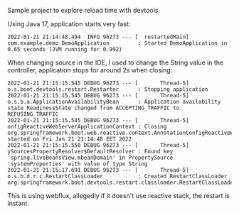 Sample project to explore reload time with devtools. 

Using Java 17, application starts very fast: 
```
2022-01-21 21:14:48.494  INFO 96273 --- [  restartedMain] com.example.demo.DemoApplication         : Started DemoApplication in 0.65 seconds (JVM running for 0.992)
```

When changing source in the IDE, I used to change the String value in the controller, application stops for around 2s when closing: 

```
2022-01-21 21:15:15.545 DEBUG 96273 --- [       Thread-5] o.s.boot.devtools.restart.Restarter      : Stopping application
2022-01-21 21:15:15.545 DEBUG 96273 --- [       Thread-5] o.s.b.a.ApplicationAvailabilityBean      : Application availability state ReadinessState changed from ACCEPTING_TRAFFIC to REFUSING_TRAFFIC
2022-01-21 21:15:15.545 DEBUG 96273 --- [       Thread-5] onfigReactiveWebServerApplicationContext : Closing org.springframework.boot.web.reactive.context.AnnotationConfigReactiveWebServerApplicationContext@5a555b15, started on Fri Jan 21 21:14:48 EET 2022
2022-01-21 21:15:15.550 DEBUG 96273 --- [       Thread-5] ySourcesPropertyResolver$DefaultResolver : Found key 'spring.liveBeansView.mbeanDomain' in PropertySource 'systemProperties' with value of type String
2022-01-21 21:15:17.691 DEBUG 96273 --- [       Thread-5] o.s.b.d.r.c.RestartClassLoader           : Created RestartClassLoader org.springframework.boot.devtools.restart.classloader.RestartClassLoader@63aaaaf3
```

This is using webflux, allegedly if it doesn't use reactive stack, the restart is instant. 
